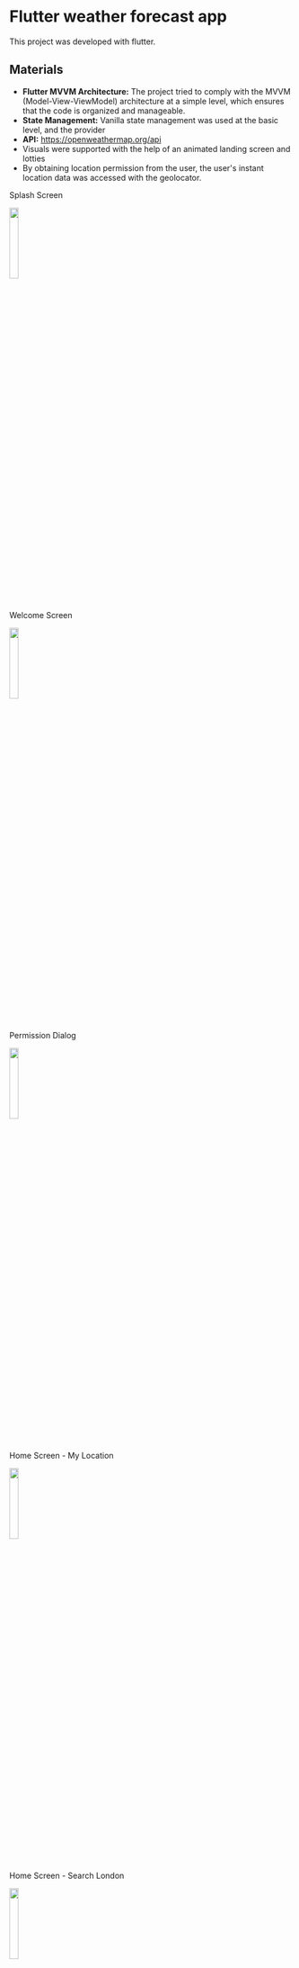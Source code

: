 # Flutter weather forecast app

This project was developed with flutter.

## Materials

- **Flutter MVVM Architecture:** The project tried to comply with the MVVM (Model-View-ViewModel) architecture at a simple level, which ensures that the code is organized and manageable.
- **State Management:** Vanilla state management was used at the basic level, and the provider
- **API:** https://openweathermap.org/api
- Visuals were supported with the help of an animated landing screen and lotties
- By obtaining location permission from the user, the user's instant location data was accessed with the geolocator.


<p>Splash Screen</p>  
<img src="https://github.com/furkanbalc/weather_forecast_with_api/assets/105873821/4c9ff8d5-c408-41f9-badd-c1ee930bc0c5" width="18%"></img> 
<p>Welcome Screen</p>  
<img src="https://github.com/furkanbalc/weather_forecast_with_api/assets/105873821/39e845b7-9540-4031-a928-05eeabfe1efe" width="18%"></img> 
<p>Permission Dialog</p>  
<img src="https://github.com/furkanbalc/weather_forecast_with_api/assets/105873821/ec4a5840-f685-4966-84af-a64bcad6aa81" width="18%"></img> 
<p>Home Screen - My Location</p>  
<img src="https://github.com/furkanbalc/weather_forecast_with_api/assets/105873821/95d03475-1b2c-4c5c-ac97-355d694ca9f2" width="18%"></img> 
<p>Home Screen - Search London</p>  
<img src="https://github.com/furkanbalc/weather_forecast_with_api/assets/105873821/f08fb6ff-d3b9-44b6-a092-a684ff24ee1f" width="18%"></img> 

## About The Project

This application displays the current weather and five-day weather data via the API according to the user's instant location information and the search result.
